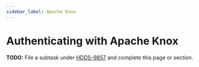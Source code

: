 ```yaml
---
sidebar_label: Apache Knox
---
```


# Authenticating with Apache Knox

**TODO:** File a subtask under [HDDS-9857](https://issues.apache.org/jira/browse/HDDS-9857) and complete this page or section.

